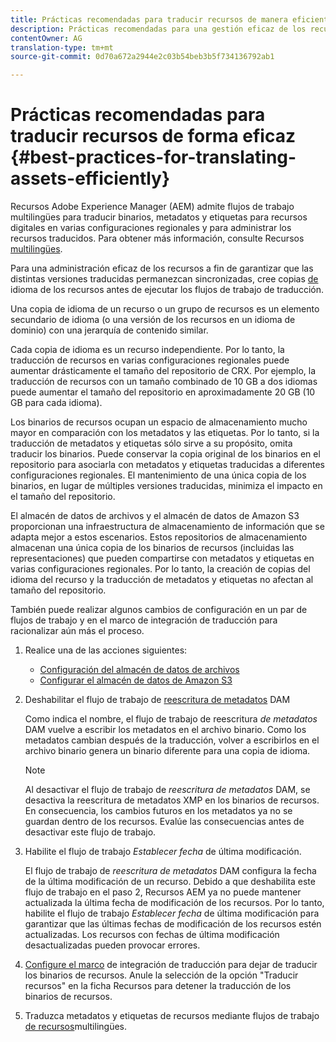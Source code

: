 ```yaml
---
title: Prácticas recomendadas para traducir recursos de manera eficiente
description: Prácticas recomendadas para una gestión eficaz de los recursos a fin de sincronizar varias versiones traducidas y racionalizar los flujos de trabajo de traducción.
contentOwner: AG
translation-type: tm+mt
source-git-commit: 0d70a672a2944e2c03b54beb3b5f734136792ab1

---
```



# Prácticas recomendadas para traducir recursos de forma eficaz {#best-practices-for-translating-assets-efficiently}

Recursos Adobe Experience Manager (AEM) admite flujos de trabajo multilingües para traducir binarios, metadatos y etiquetas para recursos digitales en varias configuraciones regionales y para administrar los recursos traducidos. Para obtener más información, consulte Recursos [multilingües](multilingual-assets.md).

Para una administración eficaz de los recursos a fin de garantizar que las distintas versiones traducidas permanezcan sincronizadas, cree copias [de](preparing-assets-for-translation.md) idioma de los recursos antes de ejecutar los flujos de trabajo de traducción.

Una copia de idioma de un recurso o un grupo de recursos es un elemento secundario de idioma (o una versión de los recursos en un idioma de dominio) con una jerarquía de contenido similar.

Cada copia de idioma es un recurso independiente. Por lo tanto, la traducción de recursos en varias configuraciones regionales puede aumentar drásticamente el tamaño del repositorio de CRX. Por ejemplo, la traducción de recursos con un tamaño combinado de 10 GB a dos idiomas puede aumentar el tamaño del repositorio en aproximadamente 20 GB (10 GB para cada idioma).

Los binarios de recursos ocupan un espacio de almacenamiento mucho mayor en comparación con los metadatos y las etiquetas. Por lo tanto, si la traducción de metadatos y etiquetas sólo sirve a su propósito, omita traducir los binarios. Puede conservar la copia original de los binarios en el repositorio para asociarla con metadatos y etiquetas traducidas a diferentes configuraciones regionales. El mantenimiento de una única copia de los binarios, en lugar de múltiples versiones traducidas, minimiza el impacto en el tamaño del repositorio.

El almacén de datos de archivos y el almacén de datos de Amazon S3 proporcionan una infraestructura de almacenamiento de información que se adapta mejor a estos escenarios. Estos repositorios de almacenamiento almacenan una única copia de los binarios de recursos (incluidas las representaciones) que pueden compartirse con metadatos y etiquetas en varias configuraciones regionales. Por lo tanto, la creación de copias del idioma del recurso y la traducción de metadatos y etiquetas no afectan al tamaño del repositorio.

También puede realizar algunos cambios de configuración en un par de flujos de trabajo y en el marco de integración de traducción para racionalizar aún más el proceso.

1. Realice una de las acciones siguientes:

   * [Configuración del almacén de datos de archivos](/help/sites-deploying/data-store-config.md)
   * [Configurar el almacén de datos de Amazon S3](/help/sites-deploying/data-store-config.md)

1. Deshabilitar el flujo de trabajo de [reescritura de metadatos](/help/sites-administering/workflow-offloader.md#disable-offloading) DAM

   Como indica el nombre, el flujo de trabajo de reescritura *de metadatos* DAM vuelve a escribir los metadatos en el archivo binario. Como los metadatos cambian después de la traducción, volver a escribirlos en el archivo binario genera un binario diferente para una copia de idioma.

   >[!NOTE]
   >
   >Al desactivar el flujo de trabajo de *reescritura de metadatos* DAM, se desactiva la reescritura de metadatos XMP en los binarios de recursos. En consecuencia, los cambios futuros en los metadatos ya no se guardan dentro de los recursos. Evalúe las consecuencias antes de desactivar este flujo de trabajo.

1. Habilite el flujo de trabajo *Establecer fecha* de última modificación.

   El flujo de trabajo de *reescritura de metadatos* DAM configura la fecha de la última modificación de un recurso. Debido a que deshabilita este flujo de trabajo en el paso 2, Recursos AEM ya no puede mantener actualizada la última fecha de modificación de los recursos. Por lo tanto, habilite el flujo de trabajo *Establecer fecha* de última modificación para garantizar que las últimas fechas de modificación de los recursos estén actualizadas. Los recursos con fechas de última modificación desactualizadas pueden provocar errores.

1. [Configure el marco](/help/sites-administering/tc-tic.md) de integración de traducción para dejar de traducir los binarios de recursos. Anule la selección de la opción &quot;Traducir recursos&quot; en la ficha Recursos para detener la traducción de los binarios de recursos.
1. Traduzca metadatos y etiquetas de recursos mediante flujos de trabajo [de recursos](multilingual-assets.md)multilingües.

